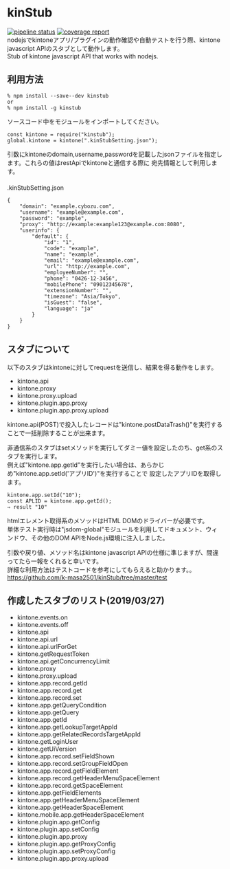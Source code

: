 # kinStub
[![pipeline status](https://gitlab.com/k-masa2501/kinStub/badges/master/pipeline.svg)](https://gitlab.com/k-masa2501/kinStub/commits/master)
[![coverage report](https://gitlab.com/k-masa2501/kinStub/badges/master/coverage.svg)](https://gitlab.com/k-masa2501/kinStub/commits/master)  
nodejsでkintoneアプリ/プラグインの動作確認や自動テストを行う際、kintone javascript APIのスタブとして動作します。  
Stub of kintone javascript API that works with nodejs.
## 利用方法 
```
% npm install --save--dev kinstub
or
% npm install -g kinstub
```  
ソースコード中をモジュールをインポートしてください。 
```
const kintone = require("kinstub");
global.kintone = kintone(".kinStubSetting.json");
```  
引数にkintoneのdomain,username,passwordを記載したjsonファイルを指定します。これらの値はrestApiでkintoneと通信する際に
宛先情報として利用します。  
　  
.kinStubSetting.json
```
{
    "domain": "example.cybozu.com",
    "username": "example@example.com",
    "password": "example",
    "proxy": "http://example:example123@example.com:8080",
    "userinfo": {
        "default": {
            "id": "1",
            "code": "example",
            "name": "example",
            "email": "example@example.com",
            "url": "http://example.com",
            "employeeNumber": "",
            "phone": "0426-12-3456",
            "mobilePhone": "09012345678",
            "extensionNumber": "",
            "timezone": "Asia/Tokyo",
            "isGuest": "false",
            "language": "ja"
        }
    }
}
```  
## スタブについて
以下のスタブはkintoneに対してrequestを送信し、結果を得る動作をします。  
* kintone.api
* kintone.proxy
* kintone.proxy.upload
* kintone.plugin.app.proxy
* kintone.plugin.app.proxy.upload
  
kintone.api(POST)で投入したレコードは"kintone.postDataTrash()"を実行することで一括削除することが出来ます。
  
非通信系のスタブはsetメソッドを実行してダミー値を設定したのち、get系のスタブを実行します。  
例えば"kintone.app.getId”を実行したい場合は、あらかじめ"kintone.app.setId('アプリID')"を実行することで
設定したアプリIDを取得します。

```
kintone.app.setId("10");
const APLID = kintone.app.getId();
⇒ result "10"
```  
  
htmlエレメント取得系のメソッドはHTML DOMのドライバーが必要です。  
単体テスト実行時は"jsdom-global"モジュールを利用してドキュメント、ウィンドウ、その他のDOM APIをNode.js環境に注入しました。
    
引数や戻り値、メソッド名はkintone javascript APIの仕様に準じますが、間違ってたら一報をくれると幸いです。  
詳細な利用方法はテストコードを参考にしてもらえると助かります。。  
https://github.com/k-masa2501/kinStub/tree/master/test  

## 作成したスタブのリスト(2019/03/27)
* kintone.events.on
* kintone.events.off
* kintone.api
* kintone.api.url
* kintone.api.urlForGet
* kintone.getRequestToken
* kintone.api.getConcurrencyLimit
* kintone.proxy
* kintone.proxy.upload
* kintone.app.record.getId
* kintone.app.record.get
* kintone.app.record.set
* kintone.app.getQueryCondition
* kintone.app.getQuery
* kintone.app.getId
* kintone.app.getLookupTargetAppId
* kintone.app.getRelatedRecordsTargetAppId
* kintone.getLoginUser
* kintone.getUiVersion
* kintone.app.record.setFieldShown
* kintone.app.record.setGroupFieldOpen
* kintone.app.record.getFieldElement
* kintone.app.record.getHeaderMenuSpaceElement
* kintone.app.record.getSpaceElement
* kintone.app.getFieldElements
* kintone.app.getHeaderMenuSpaceElement
* kintone.app.getHeaderSpaceElement
* kintone.mobile.app.getHeaderSpaceElement
* kintone.plugin.app.getConfig
* kintone.plugin.app.setConfig
* kintone.plugin.app.proxy
* kintone.plugin.app.getProxyConfig
* kintone.plugin.app.setProxyConfig
* kintone.plugin.app.proxy.upload

